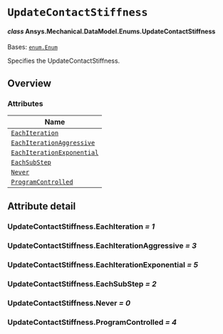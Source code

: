 # `UpdateContactStiffness`

<a id="ansys.mechanical.stubs.v241.Ansys.Mechanical.DataModel.Enums.UpdateContactStiffness"></a>

#### *class* Ansys.Mechanical.DataModel.Enums.UpdateContactStiffness

Bases: [`enum.Enum`](https://docs.python.org/3/library/enum.html#enum.Enum)

Specifies the UpdateContactStiffness.

<!-- !! processed by numpydoc !! -->

<a id="overview"></a>

## Overview

### Attributes

| Name |
| -------------------------------------------------------------------------------- |
| [`EachIteration`](#UpdateContactStiffness.EachIteration) |
| [`EachIterationAggressive`](#UpdateContactStiffness.EachIterationAggressive) |
| [`EachIterationExponential`](#UpdateContactStiffness.EachIterationExponential) |
| [`EachSubStep`](#UpdateContactStiffness.EachSubStep) |
| [`Never`](#UpdateContactStiffness.Never) |
| [`ProgramControlled`](#UpdateContactStiffness.ProgramControlled) |

<a id="attribute-detail"></a>

## Attribute detail

<a id="UpdateContactStiffness.EachIteration"></a>

### UpdateContactStiffness.EachIteration *= 1*

<a id="UpdateContactStiffness.EachIterationAggressive"></a>

### UpdateContactStiffness.EachIterationAggressive *= 3*

<a id="UpdateContactStiffness.EachIterationExponential"></a>

### UpdateContactStiffness.EachIterationExponential *= 5*

<a id="UpdateContactStiffness.EachSubStep"></a>

### UpdateContactStiffness.EachSubStep *= 2*

<a id="UpdateContactStiffness.Never"></a>

### UpdateContactStiffness.Never *= 0*

<a id="UpdateContactStiffness.ProgramControlled"></a>

### UpdateContactStiffness.ProgramControlled *= 4*


